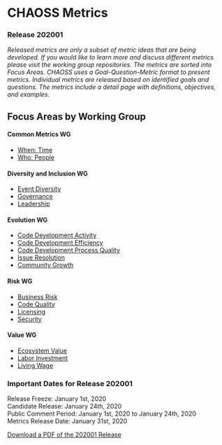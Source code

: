 # CHAOSS Metrics  
### Release 202001  

*Released metrics are only a subset of metric ideas that are being developed. If you would like to learn more and discuss different metrics please visit the working group repositories. The metrics are sorted into Focus Areas. CHAOSS uses a Goal-Question-Metric format to present metrics. Individual metrics are released based on identified goals and questions. The metrics include a detail page with definitions, objectives, and examples.*  

## Focus Areas by Working Group  
#### Common Metrics WG  
* [When: Time](#user-content-focus-area---when-time)  
* [Who: People](#user-content-focus-area---who-people)  
#### Diversity and Inclusion WG  
* [Event Diversity](#user-content-focus-area---event-diversity)  
* [Governance](#user-content-focus-area---governance)  
* [Leadership](#user-content-focus-area---leadership)  
#### Evolution WG  
* [Code Development Activity](#user-content-focus-area---code-development-activity)  
* [Code Development Efficiency](#user-content-focus-area---code-development-efficiency)  
* [Code Development Process Quality](#user-content-focus-area---code-development-process-quality)  
* [Issue Resolution](#user-content-focus-area---issue-resolution)  
* [Community Growth](#user-content-focus-area---community-growth)  
#### Risk WG  
* [Business Risk](#user-content-focus-area---business-risk)  
* [Code Quality](#user-content-focus-area---code-quality)  
* [Licensing](#user-content-focus-area---licensing)  
* [Security](#user-content-focus-area---security)  
#### Value WG  
* [Ecosystem Value](#user-content-focus-area---ecosystem-value)  
* [Labor Investment](#user-content-focus-area---labor-investment)  
* [Living Wage](#user-content-focus-area---living-wage)  

### Important Dates for Release 202001  
Release Freeze: January 1st, 2020    
Candidate Release: January 24th, 2020  
Public Comment Period: January 1st, 2020 to January 24th, 2020  
Metrics Release Date: January 31st, 2020  

 <a href="https://chaoss.community/wp-content/uploads/sites/51/2020/01/CHAOSS-Metrics-v202001.pdf" download> Download a PDF of the 202001 Release</a>
